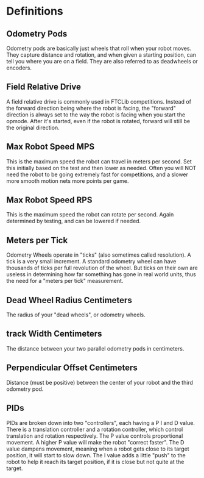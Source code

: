 # Definitions

## Odometry Pods
Odometry pods are basically just wheels that roll when your robot moves. They capture distance and rotation, and
when given a starting position, can tell you where you are on a field. They are also referred to as
deadwheels or encoders. 

## Field Relative Drive
A field relative drive is commonly used in FTCLib competitions. Instead of the forward direction being where the 
robot is facing, the "forward" direction is always set to the way the robot is facing when you start the opmode.
After it's started, even if the robot is rotated, forward will still be the original direction. 


## Max Robot Speed MPS
This is the maximum speed the robot can travel in meters per second. Set this initially based on the test
and then lower as needed. Often you will NOT need the robot to be going extremely fast for competitions, 
and a slower more smooth motion nets more points per game. 

## Max Robot Speed RPS
This is the maximum speed the robot can rotate per second. Again determined by testing, and can be
lowered if needed. 

## Meters per Tick
Odometry Wheels operate in "ticks" (also sometimes called resolution). A tick is a very small increment. A standard odometry wheel can have
thousands of ticks per full revolution of the wheel. But ticks on their own are useless in determining how far
something has gone in real world units, thus the need for a "meters per tick" measurement. 

## Dead Wheel Radius Centimeters
The radius of your "dead wheels", or odometry wheels. 

## track Width Centimeters
The distance between your two parallel odometry pods in centimeters.

## Perpendicular Offset Centimeters
Distance (must be positive) between the center of your robot and the third odometry pod. 

## PIDs
PIDs are broken down into two "controllers", each having a P I and D value. There is a translation
controller and a rotation controller, which control translation and rotation respectively. 
The P value controls proportional movement. A higher P value will make the robot "correct faster".
The D value dampens movement, meaning when a robot gets close to its target position, it will start to slow down.
The I value adds a little "push" to the robot to help it reach its target position, if it is close but not
quite at the target. 



